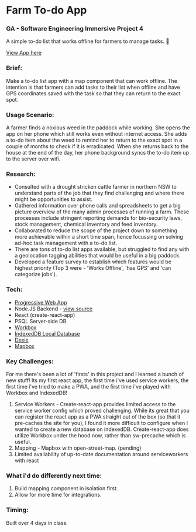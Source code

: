 # Farm To-do App
### GA - Software Engineering Immersive Project 4

A simple to-do list that works offline for farmers to manage tasks. 🚜


[View App here](http://boorish-porter.surge.sh)



### Brief:
Make a to-do list app with a map component that can work offline. The intention is that farmers can add tasks to their list when offline and have GPS coordinates saved with the task so that they can return to the exact spot.


### Usage Scenario:
 A farmer finds a noxious weed in the paddock while working. She opens the app on her phone which still works even without internet access. She adds a to-do item about the weed to remind her to return to the exact spot in a couple of months to check if it is erradicated. When she returns back to the house at the end of the day, her phone background syncs the to-do item up to the server over wifi.


### Research:
- Consulted with a drought stricken cattle farmer in northern NSW to understand parts of the job that they find challenging and where there might be opportunities to assist.
- Gathered information over phone calls and spreadsheets to get a big picture overview of the many admin processes of running a farm. These processes include stringent reporting demands for bio-security laws, stock management, chemical inventory and feed inventory.
- Collaborated to reduce the scope of the project down to something more achievable within a short time span, hence focussing on solving ad-hoc task management with a to-do list.
- There are tons of to-do list apps available, but struggled to find any with a geolocation tagging abilities that would be useful in a big paddock.
- Developed a feature survey to establish which features would be highest priority (Top 3 were - 'Works Offline', 'has GPS' and 'can  categorize jobs').

### Tech:
- [Progressive Web App](https://developers.google.com/web/progressive-web-apps/)
- Node.JS Backend - [view source](https://github.com/oldermcdonald/farmapp-backend)
- React  (create-react-app)
- PSQL Server-side DB
- [Workbox](https://developers.google.com/web/tools/workbox/ "Workbox")
- [IndexedDB Local Database](https://developer.mozilla.org/en-US/docs/Web/API/IndexedDB_API "IndexedDb")
- [Dexie](https://dexie.org/)
- [Mapbox](https://www.mapbox.com/ "Mapbox")


### Key Challenges:
For me there's been a lot of 'firsts' in this project and I learned a bunch of new stuff! Its my first react app, the first time i've used service workers, the first time i've tried to make a PWA, and the first time i've played with Workbox and IndexedDB!
 1. Service Workers - Create-react-app provides limited access to the service worker config which proved challenging. While its great that you can register the react app as a PWA straight out of the box (so that it pre-caches the site for you), I found it more difficult to configure when I wanted to create a new database on indexedDB. Create-react-app does utilize Workbox under the hood now, rather than sw-precache which is useful.
 2. Mapping - Mapbox with open-street-map. (pending)
 3. Limited availability of up-to-date documentation around serviceworkers with react

### What i'd do differently next time:
1. Build mapping component in isolation first.
2. Allow for more time for integrations.


### Timing:
Built over 4 days in class.
